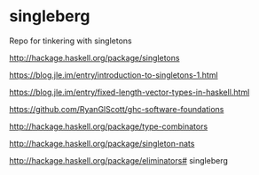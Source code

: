 # singleberg

Repo for tinkering with singletons

http://hackage.haskell.org/package/singletons

https://blog.jle.im/entry/introduction-to-singletons-1.html

https://blog.jle.im/entry/fixed-length-vector-types-in-haskell.html

https://github.com/RyanGlScott/ghc-software-foundations

http://hackage.haskell.org/package/type-combinators

http://hackage.haskell.org/package/singleton-nats

http://hackage.haskell.org/package/eliminators# singleberg
